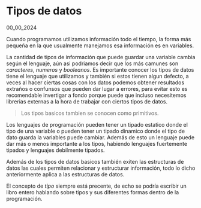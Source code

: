 # Tipos de datos
00_00_2024

Cuando programamos utilizamos información todo el tiempo, la forma más pequeña en la que usualmente manejamos esa información es en variables.

La cantidad de tipos de información que puede guardar una variable cambia según el lenguaje, aún asi podriamos decir que los más camunes son *caracteres*, *numeros* y *booleanos*. Es importante conocer los tipos de datos tiene el lenguaje que utilizamos y también si estos tienen algun defecto, a veces al hacer ciertas cosas con los datos podemos obtener resultados extraños o confunsos que pueden dar lugar a errores, para evitar esto es recomendable invertigar a fondo porque puede que incluso necesitemos librerias externas a la hora de trabajar con ciertos tipos de datos.

> Los tipos basicos tambien se conocen como primitivos.

Los lenguajes de programación pueden tener un tipado estatico donde el tipo de una variable o pueden tener un tipado dinamico donde el tipo de dato guarda la variables puede cambiar. Además de esto un lenguaje puede dar más o menos importante a los tipos, habiendo lenguajes fuertemente tipados y lenguajes debilmente tipados.

Además de los tipos de datos basicos también exiten las estructuras de datos las cuales permiten relacionar y estructurar información, todo lo dicho anteriormente aplica a las estructuras de datos.

El concepto de *tipo* siempre está precente, de echo se podría escribir un libro entero hablando sobre tipos y sus diferentes formas dentro de la programación.
